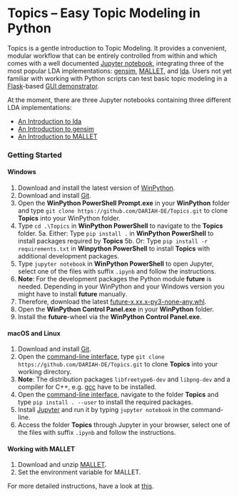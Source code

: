 # Topics – Easy Topic Modeling in Python

Topics is a gentle introduction to Topic Modeling. It provides a convenient, modular workflow that can be entirely controlled from within and which comes with a well documented [Jupyter notebook](http://jupyter.org/), integrating three of the most popular LDA implementations: [gensim](https://radimrehurek.com/gensim/), [MALLET](http://mallet.cs.umass.edu/), and [lda](http://pythonhosted.org/lda/index.html). Users not yet familiar with working with Python scripts can test basic topic modeling in a [Flask](http://flask.pocoo.org/)-based [GUI demonstrator](/demonstrator/README.md).


At the moment, there are three Jupyter notebooks containing three different LDA implementations:
- [An Introduction to lda](Introducing_lda.ipynb)
- [An Introduction to gensim](Introducing_gensim.ipynb)
- [An Introduction to MALLET](Introducing_MALLET.ipynb)


### Getting Started

#### Windows

1.  Download and install the latest version of [WinPython](https://winpython.github.io/).
2.  Download and install [Git](https://git-scm.com/book/en/v2/Getting-Started-Installing-Git).
3.  Open the **WinPython PowerShell Prompt.exe** in your **WinPython** folder and type `git clone https://github.com/DARIAH-DE/Topics.git` to clone **Topics** into your WinPython folder.
4.  Type `cd .\Topics` in **WinPython PowerShell** to navigate to the **Topics** folder. 
5a. Either: Type `pip install .` in **WinPython PowerShell** to install packages required by **Topics** 
5b. Or: Type `pip install -r requirements.txt` in **Winpython PowerShell** to install **Topics** with additional development packages.
6.  Type `jupyter notebook` in **WinPython PowerShell** to open Jupyter, select one of the files with suffix `.ipynb` and follow the instructions.
7.  **Note**: For the development packages the Python module **future** is needed. Depending in your WinPython and your Windows version you might have to install **future** manually.
8.  Therefore, download the latest [future-x.xx.x-py3-none-any.whl](http://www.lfd.uci.edu/~gohlke/pythonlibs/).
9.  Open the **WinPython Control Panel.exe** in your **WinPython** folder.
10. Install the **future**-wheel via the **WinPython Control Panel.exe**.


#### macOS and Linux

1. Download and install [Git](https://git-scm.com/book/en/v2/Getting-Started-Installing-Git).
2. Open the [command-line interface](https://en.wikipedia.org/wiki/Command-line_interface), type `git clone https://github.com/DARIAH-DE/Topics.git` to clone **Topics** into your working directory.
3. **Note**: The distribution packages `libfreetype6-dev` and `libpng-dev` and a compiler for C++, e.g. [gcc](https://gcc.gnu.org/) have to be installed.
4. Open the [command-line interface](https://en.wikipedia.org/wiki/Command-line_interface), navigate to the folder **Topics**  and type `pip install . --user` to install the required packages.
5. Install [Jupyter](http://jupyter.readthedocs.io/en/latest/install.html) and run it by typing `jupyter notebook` in the command-line.
5. Access the folder **Topics** through Jupyter in your browser, select one of the files with suffix `.ipynb` and follow the instructions.


#### Working with MALLET

1. Download and unzip [MALLET](http://mallet.cs.umass.edu).
2. Set the environment variable for MALLET.


For more detailed instructions, have a look at [this](http://programminghistorian.org/lessons/topic-modeling-and-mallet).
